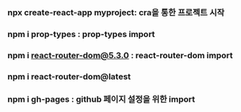 ### npx create-react-app myproject: cra을 통한 프로젝트 시작
### npm i prop-types : prop-types import
### npm i react-router-dom@5.3.0 : react-router-dom import
### npm i react-router-dom@latest
### npm i gh-pages : github 페이지 설정을 위한 import
